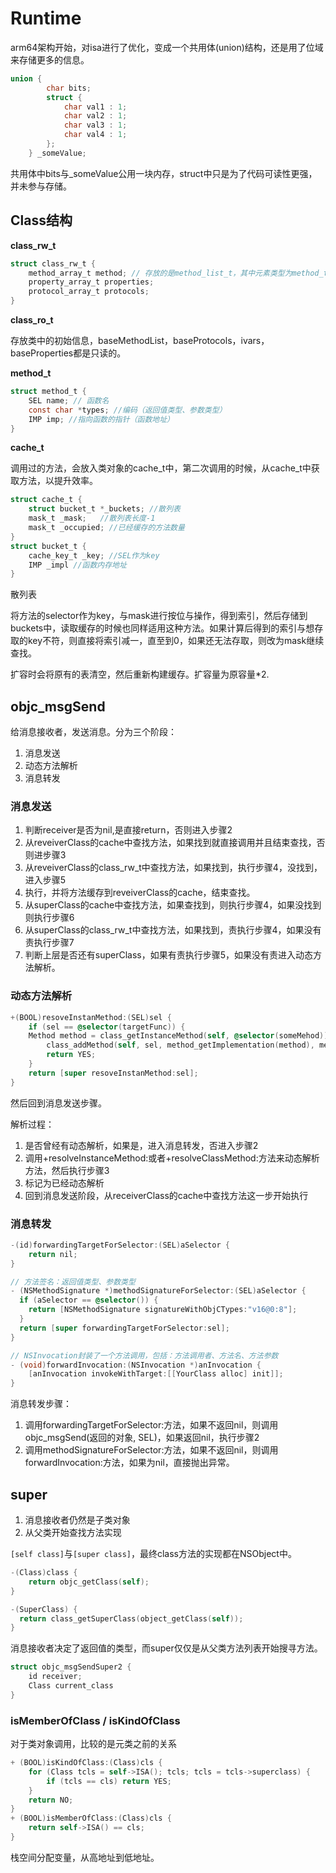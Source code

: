 # Runtime

arm64架构开始，对isa进行了优化，变成一个共用体(union)结构，还是用了位域来存储更多的信息。

```objectivec
union {
        char bits;
        struct {
            char val1 : 1;
            char val2 : 1;
            char val3 : 1;
            char val4 : 1;
        };
    } _someValue;
```

共用体中bits与_someValue公用一块内存，struct中只是为了代码可读性更强，并未参与存储。

## Class结构

**class_rw_t**

```objectivec
struct class_rw_t {
	method_array_t method; // 存放的是method_list_t，其中元素类型为method_t
	property_array_t properties;
	protocol_array_t protocols;
}
```

**class_ro_t**

存放类中的初始信息，baseMethodList，baseProtocols，ivars，baseProperties都是只读的。

**method_t**

```objectivec
struct method_t {
	SEL name; // 函数名
	const char *types; //编码（返回值类型、参数类型）
	IMP imp; //指向函数的指针（函数地址）
}
```

**cache_t**

调用过的方法，会放入类对象的cache_t中，第二次调用的时候，从cache_t中获取方法，以提升效率。

```objectivec
struct cache_t {
	struct bucket_t *_buckets; //散列表
	mask_t _mask;	//散列表长度-1 
	mask_t _occupied; //已经缓存的方法数量
}
struct bucket_t {
	cache_key_t _key; //SEL作为key
	IMP _impl //函数内存地址
}
```

散列表

将方法的selector作为key，与mask进行按位与操作，得到索引，然后存储到buckets中，读取缓存的时候也同样适用这种方法。如果计算后得到的索引与想存取的key不符，则直接将索引减一，直至到0，如果还无法存取，则改为mask继续查找。

扩容时会将原有的表清空，然后重新构建缓存。扩容量为原容量*2.

## objc_msgSend

给消息接收者，发送消息。分为三个阶段：

1. 消息发送
2. 动态方法解析
3. 消息转发

### 消息发送

1. 判断receiver是否为nil,是直接return，否则进入步骤2
2. 从reveiverClass的cache中查找方法，如果找到就直接调用并且结束查找，否则进步骤3
3. 从reveiverClass的class_rw_t中查找方法，如果找到，执行步骤4，没找到，进入步骤5
4. 执行，并将方法缓存到reveiverClass的cache，结束查找。
5. 从superClass的cache中查找方法，如果查找到，则执行步骤4，如果没找到则执行步骤6
6. 从superClass的class_rw_t中查找方法，如果找到，责执行步骤4，如果没有责执行步骤7
7. 判断上层是否还有superClass，如果有责执行步骤5，如果没有责进入动态方法解析。

### 动态方法解析

```objectivec
+(BOOL)resoveInstanMethod:(SEL)sel {
	if (sel == @selector(targetFunc)) {
    Method method = class_getInstanceMethod(self, @selector(someMehod));
		class_addMethod(self, sel, method_getImplementation(method), method_getTypeEncoding(method));
		return YES;
	} 
	return [super resoveInstanMethod:sel];
}
```

然后回到消息发送步骤。

解析过程：

1. 是否曾经有动态解析，如果是，进入消息转发，否进入步骤2
2. 调用+resolveInstanceMethod:或者+resolveClassMethod:方法来动态解析方法，然后执行步骤3
3. 标记为已经动态解析
4. 回到消息发送阶段，从receiverClass的cache中查找方法这一步开始执行

### 消息转发

```objectivec
-(id)forwardingTargetForSelector:(SEL)aSelector {
	return nil;
}

// 方法签名：返回值类型、参数类型
- (NSMethodSignature *)methodSignatureForSelector:(SEL)aSelector {
  if (aSelector == @selector()) {
    return [NSMethodSignature signatureWithObjCTypes:"v16@0:8"];
  }
  return [super forwardingTargetForSelector:sel];
}

// NSInvocation封装了一个方法调用，包括：方法调用者、方法名、方法参数
- (void)forwardInvocation:(NSInvocation *)anInvocation {
	[anInvocation invokeWithTarget:[[YourClass alloc] init]];
}
```

消息转发步骤：

1. 调用forwardingTargetForSelector:方法，如果不返回nil，则调用objc_msgSend(返回的对象, SEL)，如果返回nil，执行步骤2
2. 调用methodSignatureForSelector:方法，如果不返回nil，则调用forwardInvocation:方法，如果为nil，直接抛出异常。

## super

1. 消息接收者仍然是子类对象
2. 从父类开始查找方法实现

`[self class]`与`[super class]`，最终class方法的实现都在NSObject中。

```objectivec
-(Class)class {
 	return objc_getClass(self);
}

-(SuperClass) {
  return class_getSuperClass(object_getClass(self));
}
```

消息接收者决定了返回值的类型，而super仅仅是从父类方法列表开始搜寻方法。

```objectivec
struct objc_msgSendSuper2 {
	id receiver;
	Class current_class
}
```

### isMemberOfClass / isKindOfClass

对于类对象调用，比较的是元类之前的关系

```objectivec
+ (BOOL)isKindOfClass:(Class)cls {
    for (Class tcls = self->ISA(); tcls; tcls = tcls->superclass) {
        if (tcls == cls) return YES;
    }
    return NO;
}
+ (BOOL)isMemberOfClass:(Class)cls {
    return self->ISA() == cls;
}
```

栈空间分配变量，从高地址到低地址。



